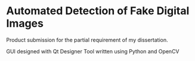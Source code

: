 # Automated Detection of Fake Digital Images
Product submission for the partial requirement of my dissertation.

GUI designed with Qt Designer
Tool written using Python and OpenCV
